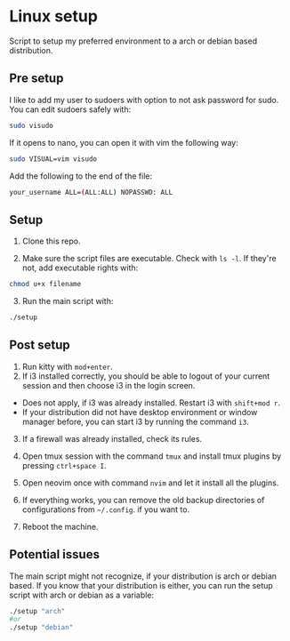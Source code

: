# Linux setup

Script to setup my preferred environment to a arch or debian based distribution.

## Pre setup

I like to add my user to sudoers with option to not ask password for sudo. You can edit sudoers safely with:

```bash
sudo visudo
```

If it opens to nano, you can open it with vim the following way:

```bash
sudo VISUAL=vim visudo
```

Add the following to the end of the file:

```bash
your_username ALL=(ALL:ALL) NOPASSWD: ALL
```

## Setup

1. Clone this repo.

2. Make sure the script files are executable. Check with `ls -l`. If they're not, add executable rights with:

```bash
chmod u+x filename
```

3. Run the main script with:

```bash
./setup
```

## Post setup

1. Run kitty with `mod+enter`.
2. If i3 installed correctly, you should be able to logout of your current session and then choose i3 in the login screen.
  - Does not apply, if i3 was already installed. Restart i3 with `shift+mod r`.
  - If your distribution did not have desktop environment or window manager before, you can start i3 by running the command `i3`.

3. If a firewall was already installed, check its rules.

4. Open tmux session with the command `tmux` and install tmux plugins by pressing `ctrl+space I`.

5. Open neovim once with command `nvim` and let it install all the plugins.

6. If everything works, you can remove the old backup directories of configurations from `~/.config`. if you want to.

7. Reboot the machine.

## Potential issues

The main script might not recognize, if your distribution is arch or debian based. If you know that your distribution is either, you can run the setup script with arch or debian as a variable:

```bash
./setup "arch"
#or
./setup "debian"
